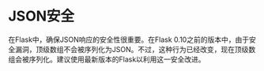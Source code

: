 # JSON安全

在Flask中，确保JSON响应的安全性很重要。在Flask 0.10之前的版本中，由于安全漏洞，顶级数组不会被序列化为JSON。不过，这种行为已经改变，现在顶级数组会被序列化。建议使用最新版本的Flask以利用这一安全改进。
